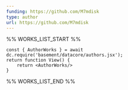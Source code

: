 ```yaml
---
funding: https://github.com/M7mdisk
type: author
url: https://github.com/M7mdisk
---
```



%% WORKS_LIST_START %%

```datacorejsx
const { AuthorWorks } = await dc.require('basement/datacore/authors.jsx');
return function View() {
    return <AuthorWorks/>
}
```
%% WORKS_LIST_END %%